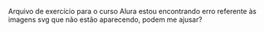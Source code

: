 Arquivo de exercício para o curso Alura
estou encontrando erro referente às imagens svg que não estão aparecendo, podem me ajusar?

